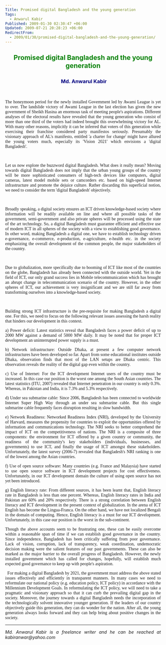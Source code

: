 ```yaml
---
Title: Promised digital Bangladesh and the young generation
Tags:
  - Anwarul Kabir
Published: 2009-01-30 02:30:47 +06:00
Updated: 2009-07-21 20:28:23 +06:00
RedirectFrom:
  - 2009/01/30/promised-digital-bangladesh-and-the-young-generation/
---
```


<h2 style="text-align: center;"><span style="color: #008000;"><span style="font-size: 16pt;" lang="EN-GB">Promised digital Bangladesh and the young generation</span></span></h2>
<h3 style="text-align: center;"><span style="font-size: 16pt;" lang="EN-GB"> </span><span style="color: #000080;"><strong><span lang="EN-GB">Md. Anwarul Kabir</span></strong></span></h3>
<p class="MsoNormal" style="text-align: justify;"><strong><span lang="EN-GB"> </span></strong></p>

<p style="text-align: justify;"><span style="font-family: Verdana;">The honeymoon period for the newly installed Government led by Awami League is yet to over. The landslide victory of Awami League in the last election has given the new government of Sheikh Hasina an enormous task of meeting people's aspirations. Different analyses of the electoral results have revealed that the young generation who consist of more than one third of the voters had indeed brought this overwhelming victory for AL. With many other reasons, implicitly it can be inferred that voters of this generation while exercising their franchise considered party manifestos seriously. Presumably the visionary approach of AL's manifesto, entitled 'a charter for change' might have allured the young voters much, especially its 'Vision 2021' which envisions a 'digital Bangladesh'.

 </span>

<p style="text-align: justify;"><span style="font-family: Verdana;">Let us now explore the buzzword digital Bangladesh. What does it really mean? Moving towards digital Bangladesh does not imply that the urban young groups of the country will be more sophisticated consumers of high-tech devices like computers, digital cameras, latest model mobile sets or camcorders etc. based on high-speed Internet infrastructure and promote the dejuice culture. Rather discarding this superficial notion, we need to consider the term 'digital Bangladesh' objectively.

 </span>

<p style="text-align: justify;"><span style="font-family: Verdana;">Broadly speaking, a digital society ensures an ICT driven knowledge-based society where information will be readily available on line and where all possible tasks of the government, semi-government and also private spheres will be processed using the state of the art technology. So, a digital Bangladesh must guarantee efficient and effective use of modern ICT in all spheres of the society with a view to establishing good governance. In other word, making Bangladesh a digital one, we have to establish technology driven e-governance, e-commerce, e-production, e-agriculture, e-health etc. in the society emphasizing the overall development of the common people, the major stakeholders of the country.

 </span>

<p style="text-align: justify;"><span style="font-family: Verdana;">Due to globalization, more specifically due to booming of ICT like most of the countries on the globe, Bangladesh has already been connected with the outside world. Yet in the field of ICT, our only grand success lies in Mobile telecommunication which has brought an abrupt change in telecommunication scenario of the country. However, in the other spheres of ICT, our achievement is very insignificant and we are still far away from transforming ourselves into a knowledge-based society.

 </span>
<p style="text-align: justify;"><span style="font-family: Verdana;">Building strong ICT infrastructure is the pre-requisite for making Bangladesh a digital one. For this, we need to focus on the following relevant issues assessing the harsh reality that hinders our development in this context.</span></p>

<p style="text-align: justify;"><span style="font-family: Verdana;">
a) Power deficit: Latest statistics reveal that Bangladesh faces a power deficit of up to 2000 MW against a demand of 5000 MW daily. It may be noted that for proper ICT development an uninterrupted power supply is a must.</span>

<p style="text-align: justify;"><span style="font-family: Verdana;">
b) Network infrastructure: Outside Dhaka, at present a few computer network infrastructures have been developed so far. Apart from some educational institutes outside Dhaka, observation finds that most of the LAN setups are Dhaka centric. This observation reveals the reality of the digital gap even within the country.</span>

<p style="text-align: justify;"><span style="font-family: Verdana;">
c) Use of Internet: For the ICT development Internet users of the country must be increased. In this case our position is the worst one among the South Asian countries. The latest statistics (ITU, 2007) revealed that Internet penetration in our country is only 0.3%. Whereas, in Pakistan and India, it is 7.3% and 5.3% respectively. </span>

<p style="text-align: justify;"><span style="font-family: Verdana;">
d) Under sea submarine cable: Since 2006, Bangladesh has been connected to worldwide Internet Super High Way through an under sea submarine cable. But this single submarine cable frequently faces disruption resulting in slow bandwidth. </span>

<p style="text-align: justify;"><span style="font-family: Verdana;">
e) Network Readiness: Networked Readiness Index (NRI), developed by the University of Harvard, measures the propensity for countries to exploit the opportunities offered by information and communications technology. The NRI seeks to better comprehend the impact of ICT on the competitiveness of nations. The NRI is a composite of three components: the environment for ICT offered by a given country or community, the readiness of the community's key stakeholders (individuals, businesses, and governments) to use ICT, and finally the usage of ICT amongst these stakeholders. Unfortunately, the latest survey (2006-7) revealed that Bangladesh's NRI ranking is one of the lowest among the Asian countries.</span>

<p style="text-align: justify;"><span style="font-family: Verdana;">
f) Use of open source software: Many countries (e.g. France and Malaysia) have started to use open source software in ICT development projects for cost effectiveness. Unfortunately, in our ICT development domain the culture of using open source has not yet been introduced. </span>

<p style="text-align: justify;"><span style="font-family: Verdana;">
g) English literacy rate: From different sources, it has been learnt that, English literacy rate in Bangladesh is less than one percent. Whereas, English literacy rates in India and Pakistan are 60% and 20% respectively. There is a strong correlation between English literacy and ICT development in the present context of globalization. In the arena of ICT English has become the Lingua-Franca. On the other hand, we have not localized Bengali in the domain of computing. Hence, English literacy is a must for our ICT development. Unfortunately, in this case our position is the worst in the sub-continent. </span>

<p style="text-align: justify;"><span style="font-family: Verdana;">
Though the above accounts seem to be frustrating one, these can be easily overcome within a reasonable span of time if we can establish good governance in the country. Since independence, Bangladesh has been critically suffering from poor governance. Lack of vision, corruption, lack of transparency, weak coordination, undemocratic decision making were the salient features of our past governments. These can also be marked as the major barrier to the overall progress of Bangladesh. However, the newly installed government which has called for changes, hopefully, will establish much expected good governance to keep up with people's aspiration.</span>

<p style="text-align: justify;"><span style="font-family: Verdana;"> 
For making a digital Bangladesh by 2021, the government must address the above stated issues effectively and efficiently in transparent manners. In many cases we need to reformulate our national policy (e.g. education policy, ICT policy) in accordance with the Millennium Development Goals. In reformulating the ICT policy, we will need to take a pragmatic and visionary approach so that it can curb the prevailing digital gap in the society. Moreover, the journey towards a digital Bangladesh needs the incorporation of the technologically solvent innovative younger generation. If the leaders of our country objectively guide this generation, they can do wonder for the nation. After all, the young generation always looks forward and they can help bring about positive changes in the society. </span>

<hr />
<p style="text-align: justify;"><em>Md. Anwarul Kabir is a freelance writer and he can be reached at kabiranwar@yahoo.com</em></p>
